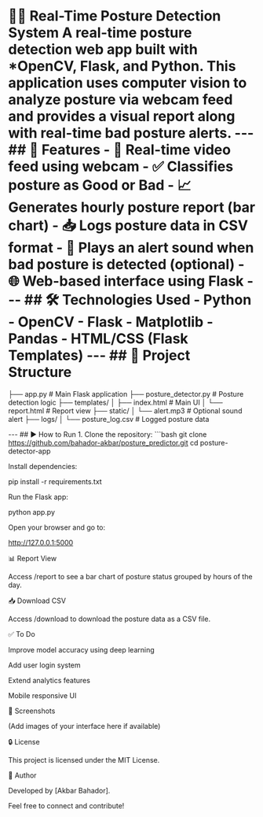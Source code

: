 # 🧍‍♂️️ Real-Time Posture Detection System A real-time posture detection web app built with *OpenCV, Flask, and Python. This application uses computer vision to analyze posture via webcam feed and provides a visual report along with real-time bad posture alerts. --- ## 🚀 Features - 📸 Real-time video feed using webcam - ✅ Classifies posture as Good or Bad - 📈 Generates hourly posture report (bar chart) - 📥 Logs posture data in CSV format - 🔔 Plays an alert sound when bad posture is detected (optional) - 🌐 Web-based interface using Flask --- ## 🛠️ Technologies Used - Python - OpenCV - Flask - Matplotlib - Pandas - HTML/CSS (Flask Templates) --- ## 📁 Project Structure 

├── app.py # Main Flask application ├── posture_detector.py # Posture detection logic ├── templates/ │ ├── index.html # Main UI │ └── report.html # Report view ├── static/ │ └── alert.mp3 # Optional sound alert ├── logs/ │ └── posture_log.csv # Logged posture data

--- ## ▶️ How to Run 1. Clone the repository: ```bash git clone https://github.com/bahador-akbar/posture_predictor.git cd posture-detector-app 

Install dependencies:

pip install -r requirements.txt 

Run the Flask app:

python app.py 

Open your browser and go to:

http://127.0.0.1:5000 

📊 Report View

Access /report to see a bar chart of posture status grouped by hours of the day.

📥 Download CSV

Access /download to download the posture data as a CSV file.

✅ To Do

Improve model accuracy using deep learning

Add user login system

Extend analytics features

Mobile responsive UI

📸 Screenshots

(Add images of your interface here if available)

🔒 License

This project is licensed under the MIT License.

👤 Author

Developed by [Akbar Bahador].

Feel free to connect and contribute!
